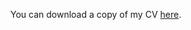 You can download a copy of my CV [here](https://github.com/joelabriola/joelabriola.github.io/blob/master/files/LaBriola_cv_20180420.pdf).
